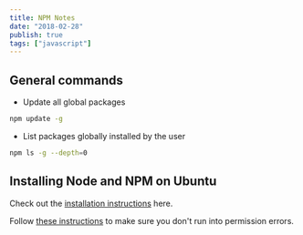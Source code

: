 ```yaml
---
title: NPM Notes
date: "2018-02-28"
publish: true
tags: ["javascript"]
---
```


## General commands

- Update all global packages

```bash
npm update -g
```

- List packages globally installed by the user

```bash
npm ls -g --depth=0
```

## Installing Node and NPM on Ubuntu

Check out the [installation instructions](https://github.com/nodesource/distributions/blob/master/README.md) here.

Follow [these instructions](https://docs.npmjs.com/resolving-eacces-permissions-errors-when-installing-packages-globally) to make sure you don't run into permission errors.